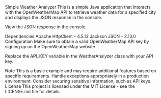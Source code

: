 Simple Weather Analyzer
This is a simple Java application that interacts with the OpenWeatherMap API to retrieve weather data for a specified city and displays the JSON response in the console.

View the JSON response in the console.

Dependencies
Apache HttpClient - 4.5.13
Jackson JSON - 2.13.0
Configuration
Make sure to obtain a valid OpenWeatherMap API key by signing up on the OpenWeatherMap website.

Replace the API_KEY variable in the WeatherAnalyzer class with your API key.

Note
This is a basic example and may require additional features based on specific requirements.
Handle exceptions appropriately in a production environment.
Consider securing sensitive information, such as API keys.
License
This project is licensed under the MIT License - see the LICENSE.md file for details.
